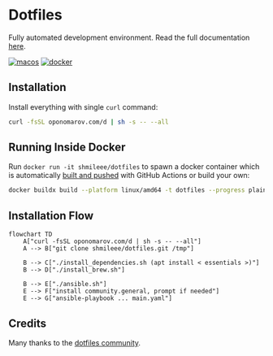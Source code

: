 # Dotfiles

Fully automated development environment. Read the full documentation
[here](https://oponomarov.com).

[![macos](https://github.com/shmileee/dotfiles/actions/workflows/macos.yaml/badge.svg)](https://github.com/shmileee/dotfiles/actions/workflows/macos.yaml)
[![docker](https://github.com/shmileee/dotfiles/actions/workflows/docker.yaml/badge.svg)](https://github.com/shmileee/dotfiles/actions/workflows/docker.yaml)

## Installation

Install everything with single `curl` command:

```bash
curl -fsSL oponomarov.com/d | sh -s -- --all
```

## Running Inside Docker

Run `docker run -it shmileee/dotfiles` to spawn a docker container which is
automatically [built and
pushed](https://github.com/shmileee/dotfiles/actions/workflows/docker.yaml) with
GitHub Actions or build your own:

```bash
docker buildx build --platform linux/amd64 -t dotfiles --progress plain .
```

## Installation Flow

```mermaid
flowchart TD
    A["curl -fsSL oponomarov.com/d | sh -s -- --all"]
    A --> B["git clone shmileee/dotfiles.git /tmp"]

    B --> C["./install_dependencies.sh (apt install < essentials >)"]
    B --> D["./install_brew.sh"]

    B --> E["./ansible.sh"]
    E --> F["install community.general, prompt if needed"]
    E --> G["ansible-playbook ... main.yaml"]
```

## Credits

Many thanks to the [dotfiles community](https://dotfiles.github.io).
